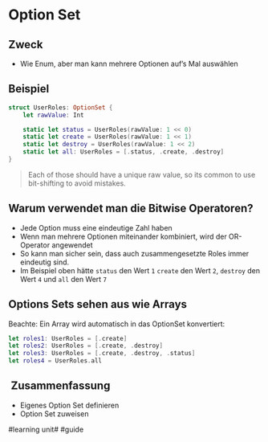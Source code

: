 # Option Set

## Zweck
- Wie Enum, aber man kann mehrere Optionen auf’s Mal auswählen

## Beispiel

```swift
struct UserRoles: OptionSet {
    let rawValue: Int

    static let status = UserRoles(rawValue: 1 << 0)
    static let create = UserRoles(rawValue: 1 << 1)
    static let destroy = UserRoles(rawValue: 1 << 2)
    static let all: UserRoles = [.status, .create, .destroy]
}
```

> Each of those should have a unique raw value, so its common to use bit-shifting to avoid mistakes.

## Warum verwendet man die Bitwise Operatoren?
- Jede Option muss eine eindeutige Zahl haben
- Wenn man mehrere Optionen miteinander kombiniert, wird der OR-Operator angewendet
- So kann man sicher sein, dass auch zusammengesetzte Roles immer eindeutig sind.
- Im Beispiel oben hätte `status` den Wert `1` `create` den Wert `2`, `destroy` den Wert `4` und `all` den Wert `7`

## Options Sets sehen aus wie Arrays

Beachte: Ein Array wird automatisch in das OptionSet konvertiert:

```swift
let roles1: UserRoles = [.create]
let roles2: UserRoles = [.create, .destroy]
let roles3: UserRoles = [.create, .destroy, .status]
let roles4 = UserRoles.all
```


##  Zusammenfassung
- Eigenes Option Set definieren
- Option Set zuweisen

#learning unit# #guide